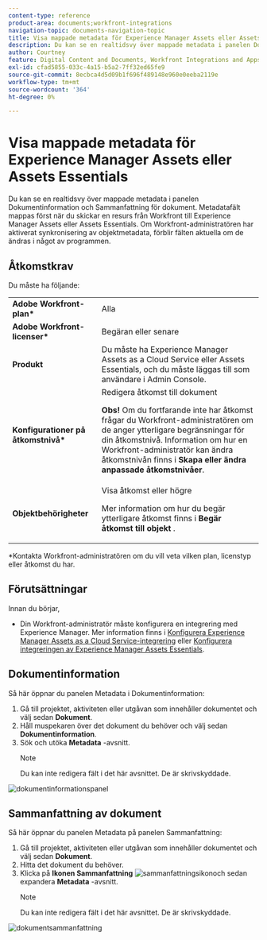 ```yaml
---
content-type: reference
product-area: documents;workfront-integrations
navigation-topic: documents-navigation-topic
title: Visa mappade metadata för Experience Manager Assets eller Assets Essentials
description: Du kan se en realtidsvy över mappade metadata i panelen Dokumentinformation och Sammanfattning för dokument.
author: Courtney
feature: Digital Content and Documents, Workfront Integrations and Apps
exl-id: cfad5855-033c-4a15-b5a2-7ff32ed65fe9
source-git-commit: 8ecbca4d5d09b1f696f489148e960e0eeba2119e
workflow-type: tm+mt
source-wordcount: '364'
ht-degree: 0%

---
```


# Visa mappade metadata för Experience Manager Assets eller Assets Essentials

Du kan se en realtidsvy över mappade metadata i panelen Dokumentinformation och Sammanfattning för dokument. Metadatafält mappas först när du skickar en resurs från Workfront till Experience Manager Assets eller Assets Essentials. Om Workfront-administratören har aktiverat synkronisering av objektmetadata, förblir fälten aktuella om de ändras i något av programmen.

## Åtkomstkrav

Du måste ha följande:

<table>
  <tr>
   <td><strong>Adobe Workfront-plan*</strong>
   </td>
   <td>Alla
   </td>
  </tr>
  <tr>
   <td><strong>Adobe Workfront-licenser*</strong>
   </td>
   <td>Begäran eller senare
   </td>
  </tr>
  <tr>
   <td><strong>Produkt</strong>
   </td>
   <td>Du måste ha Experience Manager Assets as a Cloud Service eller Assets Essentials, och du måste läggas till som användare i Admin Console.
   </td>
  </tr>
  <tr>
   <td><strong>Konfigurationer på åtkomstnivå*</strong>
   </td>
   <td>Redigera åtkomst till dokument
<p>
<strong>Obs! </strong>Om du fortfarande inte har åtkomst frågar du Workfront-administratören om de anger ytterligare begränsningar för din åtkomstnivå. Information om hur en Workfront-administratör kan ändra åtkomstnivån finns i <strong>Skapa eller ändra anpassade åtkomstnivåer</strong>.
   </td>
  </tr>
  <tr>
   <td><strong>Objektbehörigheter</strong>
   </td>
   <td>Visa åtkomst eller högre
<p>
Mer information om hur du begär ytterligare åtkomst finns i <strong>Begär åtkomst till objekt </strong>.
   </td>
  </tr>
</table>


*Kontakta Workfront-administratören om du vill veta vilken plan, licenstyp eller åtkomst du har.


## Förutsättningar

Innan du börjar,

* Din Workfront-administratör måste konfigurera en integrering med Experience Manager. Mer information finns i [Konfigurera Experience Manager Assets as a Cloud Service-integrering](/help/quicksilver/administration-and-setup/configure-integrations/configure-aacs-integration.md) eller [Konfigurera integreringen av Experience Manager Assets Essentials](/help/quicksilver/documents/adobe-workfront-for-experience-manager-assets-essentials/setup-asset-essentials.md).


## Dokumentinformation

Så här öppnar du panelen Metadata i Dokumentinformation:

1. Gå till projektet, aktiviteten eller utgåvan som innehåller dokumentet och välj sedan **Dokument**.
1. Håll muspekaren över det dokument du behöver och välj sedan **Dokumentinformation**.
1. Sök och utöka **Metadata** -avsnitt.
   >[!NOTE]
   >
   >Du kan inte redigera fält i det här avsnittet. De är skrivskyddade.

![dokumentinformationspanel](assets/metadata-panel-doc-details.png)


## Sammanfattning av dokument

Så här öppnar du panelen Metadata på panelen Sammanfattning:

1. Gå till projektet, aktiviteten eller utgåvan som innehåller dokumentet och välj sedan **Dokument**.
1. Hitta det dokument du behöver.
1. Klicka på **Ikonen Sammanfattning** ![sammanfattningsikon](assets/summary-panel-icon.png)och sedan expandera **Metadata** -avsnitt.
   >[!NOTE]
   >
   >Du kan inte redigera fält i det här avsnittet. De är skrivskyddade.

![dokumentsammanfattning](assets/metadata-panel-summary.png)
